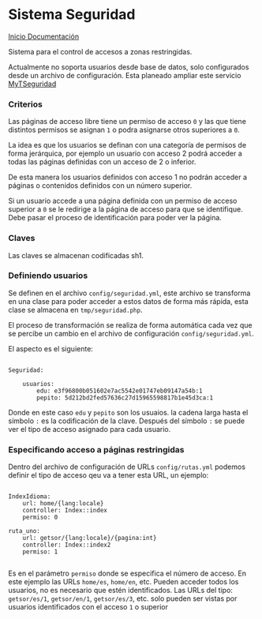 Sistema Seguridad
=================

[Inicio Documentación][2] 


Sistema para el control de accesos a zonas restringidas.

Actualmente no soporta usuarios desde base de datos, solo configurados desde un archivo de configuración. Esta planeado ampliar este servicio [MyTSeguridad][1]


### Criterios

Las páginas de acceso libre tiene un permiso de acceso `0` y las que tiene distintos permisos se asignan `1` o podra asignarse otros superiores a `0`.

La idea es que los usuarios se definan con una categoría de permisos de forma jerárquica, por ejemplo un usuario con acceso 2 podrá acceder a todas las páginas definidas con un acceso de 2 o inferior.

De esta manera los usuarios definidos con acceso 1 no podrán acceder a páginas o contenidos definidos con un número superior.

Si un usuario accede a una página definida con un permiso de acceso superior a `0` se le redirige a la página de acceso para que se identifique. Debe pasar el proceso de identificación para poder ver la página.

### Claves

Las claves se almacenan codificadas sh1.




### Definiendo usuarios

Se definen en el archivo `config/seguridad.yml`, este archivo se transforma en una clase para poder acceder a estos datos de forma más rápida, esta clase se almacena en `tmp/seguridad.php`.

El proceso de transformación se realiza de forma automática cada vez que se percibe un cambio en el archivo de configuración `config/seguridad.yml`.

El aspecto es el siguiente:

```

Seguridad:
    
    usuarios:
        edu: e3f96800b051602e7ac5542e01747eb09147a54b:1
        pepito: 5d212bd2fed57636c27d15965598817b1e45d3ca:1

```

Donde en este caso `edu` y `pepito` son los usuaios. la cadena larga hasta el símbolo `:` es la codificación de la clave. Después del símbolo `:` se puede ver el tipo de acceso asignado para cada usuario.


### Especificando acceso a páginas restringidas

Dentro del archivo de configuración de URLs `config/rutas.yml` podemos definir el tipo de acceso qeu va a tener esta URL, un ejemplo:

```

IndexIdioma:
    url: home/{lang:locale}
    controller: Index::index
    permiso: 0
      
ruta_uno:
    url: getsor/{lang:locale}/{pagina:int}
    controller: Index::index2
    permiso: 1


```

Es en el parámetro `permiso` donde se especifica el número de acceso. En este ejemplo las URLs `home/es`, `home/en`, etc. Pueden acceder todos los usuarios, no es necesario que estén identificados.
Las URLs  del tipo: `getsor/es/1`, `getsor/en/1`, `getsor/es/3`, etc. solo pueden ser vistas por usuarios identificados con el acceso `1` o superior


[1]: https://github.com/Didweb/MyTsegurata
[2]:  Inicio_Documentacion.md

